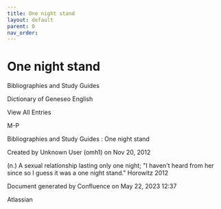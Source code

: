 ```yaml
---
title: One night stand
layout: default
parent: O
nav_order:
---
```


# One night stand

Bibliographies and Study Guides

Dictionary of Geneseo English

View All Entries

M-P

Bibliographies and Study Guides : One night stand

Created by  Unknown User (omh1) on Nov 20, 2012

(n.) A sexual relationship lasting only one night; &quot;I haven't heard from her since so I guess it was a one night stand.&quot; Horowitz 2012

Document generated by Confluence on May 22, 2023 12:37

Atlassian
